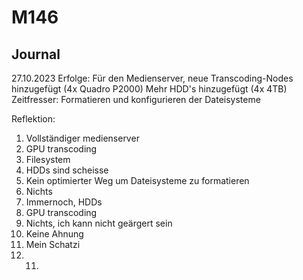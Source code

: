 # M146

## Journal
27.10.2023
Erfolge: 
Für den Medienserver, neue Transcoding-Nodes hinzugefügt (4x Quadro P2000)
Mehr HDD's hinzugefügt (4x 4TB)
Zeitfresser:
Formatieren und konfigurieren der Dateisysteme


Reflektion:
1. Vollständiger medienserver
2. GPU transcoding
3. Filesystem
4. HDDs sind scheisse
5. Kein optimierter Weg um Dateisysteme zu formatieren
6. Nichts
7. Immernoch, HDDs
8. GPU transcoding
9. Nichts, ich kann nicht geärgert sein
10. Keine Ahnung
11. Mein Schatzi
12. 11.
